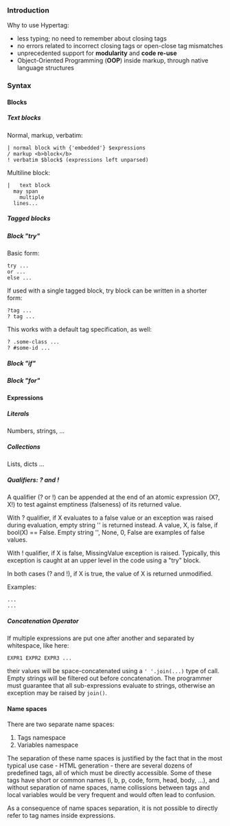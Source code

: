 ### Introduction

Why to use Hypertag:
- less typing; no need to remember about closing tags
- no errors related to incorrect closing tags or open-close tag mismatches
- unprecedented support for **modularity** and **code re-use**
- Object-Oriented Programming (**OOP**) inside markup,
  through native language structures

### Syntax

#### Blocks

##### Text blocks

Normal, markup, verbatim:

    | normal block with {'embedded'} $expressions
    / markup <b>block</b>
    ! verbatim $block$ (expressions left unparsed)

Multiline block:

    |   text block
      may span
        multiple
      lines...


##### Tagged blocks



##### Block "try"

Basic form:

    try ...
    or ...
    else ...

If used with a single tagged block, try block can be written in a shorter form:

    ?tag ...
    ? tag ...

This works with a default tag specification, as well:

    ? .some-class ...
    ? #some-id ...

##### Block "if"

##### Block "for"
    

#### Expressions

##### Literals

Numbers, strings, ...

##### Collections

Lists, dicts ...

##### Qualifiers: ? and !

A qualifier (? or !) can be appended at the end of an atomic expression (X?, X!)
to test against emptiness (falseness) of its returned value.

With ? qualifier, if X evaluates to a false value or an exception was raised during evaluation, 
empty string '' is returned instead. A value, X, is false, if bool(X) == False.
Empty string '', None, 0, False are examples of false values.

With ! qualifier, if X is false, MissingValue exception is raised. 
Typically, this exception is caught at an upper level in the code using a "try" block.

In both cases (? and !), if X is true, the value of X is returned unmodified.

Examples:

    ...
    ...
    

##### Concatenation Operator

If multiple expressions are put one after another and separated by whitespace, like here:

    EXPR1 EXPR2 EXPR3 ...

their values will be space-concatenated using a `' '.join(...)` type of call.
Empty strings will be filtered out before concatenation.
The programmer must guarantee that all sub-expressions evaluate to strings,
otherwise an exception may be raised by `join()`.

#### Name spaces

There are two separate name spaces:
1. Tags namespace
2. Variables namespace

The separation of these name spaces is justified by the fact that in the most
typical use case - HTML generation - there are several dozens of predefined tags,
all of which must be directly accessible. Some of these tags have short or common
names (i, b, p, code, form, head, body, ...), and without separation of name spaces,
name collissions between tags and local variables would be very frequent 
and would often lead to confusion.

As a consequence of name spaces separation, it is not possible to directly refer
to tag names inside expressions.


